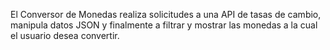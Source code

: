 El Conversor de Monedas realiza solicitudes a una API de tasas de cambio, manipula datos JSON y finalmente a filtrar y mostrar las monedas a la cual el usuario desea convertir.
